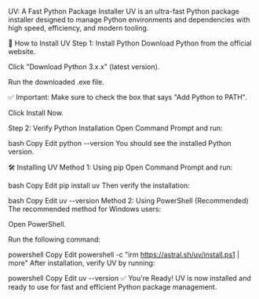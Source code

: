 UV: A Fast Python Package Installer
UV is an ultra-fast Python package installer designed to manage Python environments and dependencies with high speed, efficiency, and modern tooling.

🚀 How to Install UV
Step 1: Install Python
Download Python from the official website.

Click "Download Python 3.x.x" (latest version).

Run the downloaded .exe file.

✅ Important: Make sure to check the box that says "Add Python to PATH".

Click Install Now.

Step 2: Verify Python Installation
Open Command Prompt and run:

bash
Copy
Edit
python --version
You should see the installed Python version.

🛠️ Installing UV
Method 1: Using pip
Open Command Prompt and run:

bash
Copy
Edit
pip install uv
Then verify the installation:

bash
Copy
Edit
uv --version
Method 2: Using PowerShell (Recommended)
The recommended method for Windows users:

Open PowerShell.

Run the following command:

powershell
Copy
Edit
powershell -c "irm https://astral.sh/uv/install.ps1 | more"
After installation, verify UV by running:

powershell
Copy
Edit
uv --version
✅ You're Ready!
UV is now installed and ready to use for fast and efficient Python package management.
